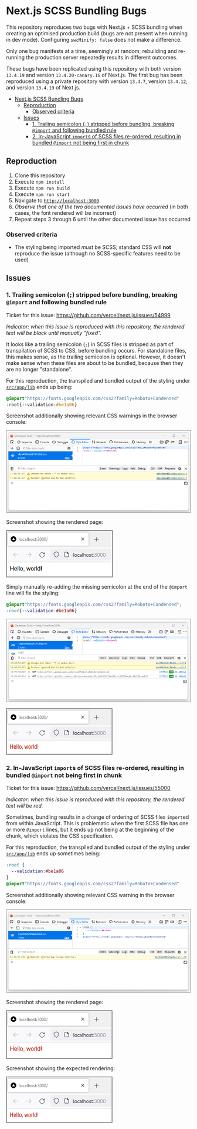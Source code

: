 # Next.js SCSS Bundling Bugs

This repository reproduces two bugs with Next.js + SCSS bundling when creating an optimised production build (bugs are
not present when running in dev mode). Configuring `swcMinify: false` does not make a difference.

Only one bug manifests at a time, seemingly at random; rebuilding and re-running the production server repeatedly
results in different outcomes.

These bugs have been replicated using this repository with both version `13.4.19` and version `13.4.20-canary.16` of
Next.js. The first bug has been reproduced using a private repository with version `13.4.7`, version `13.4.12`, and
version `13.4.19` of Next.js.

[//]: # (@formatter:off)
<!-- TOC -->
* [Next.js SCSS Bundling Bugs](#nextjs-scss-bundling-bugs)
  * [Reproduction](#reproduction)
    * [Observed criteria](#observed-criteria)
  * [Issues](#issues)
    * [1. Trailing semicolon (`;`) stripped before bundling, breaking `@import` and following bundled rule](#1-trailing-semicolon--stripped-before-bundling-breaking-import-and-following-bundled-rule)
    * [2. In-JavaScript `import`s of SCSS files re-ordered, resulting in bundled `@import` not being first in chunk](#2-in-javascript-imports-of-scss-files-re-ordered-resulting-in-bundled-import-not-being-first-in-chunk)
<!-- TOC -->
[//]: # (@formatter:on)

## Reproduction

1. Clone this repository
2. Execute `npm install`
3. Execute `npm run build`
4. Execute `npm run start`
5. Navigate to [`http://localhost:3000`]
6. _Observe that one of the two documented issues have occurred_ (in both cases, the font rendered will be incorrect)
7. Repeat steps 3 through 6 until the other documented issue has occurred

[`http://localhost:3000`]: http://localhost:3000

### Observed criteria

- The styling being imported _must_ be SCSS; standard CSS will **not** reproduce the issue (although no SCSS-specific
  features need to be used)

## Issues

### 1. Trailing semicolon (`;`) stripped before bundling, breaking `@import` and following bundled rule

Ticket for this issue: https://github.com/vercel/next.js/issues/54999

_Indicator: when this issue is reproduced with this repository, the rendered text will be black until manually "fixed"._

It looks like a trailing semicolon (`;`) in SCSS files is stripped as part of transpilation of SCSS to CSS, before
bundling occurs. For standalone files, this makes sense, as the trailing semicolon is optional. However, it doesn't make
sense when these files are about to be bundled, because then they are no longer "standalone".

For this reproduction, the transpiled and bundled output of the styling under [`src/app/lib`] ends up being:

[//]: # (@formatter:off)
```css
@import"https://fonts.googleapis.com/css2?family=Roboto+Condensed"
:root{--validation:#be1a06}
```
[//]: # (@formatter:on)

Screenshot additionally showing relevant CSS warnings in the browser console:

![trailing semicolon issue generated output](./resources/1.1.generated.png "Trailing semicolon issue generated output")

Screenshot showing the rendered page:

![trailing semicolon issue render](./resources/1.2.render.png "Trailing semicolon issue render")

Simply manually re-adding the missing semicolon at the end of the `@import` line will fix the styling:

[//]: # (@formatter:off)
```css
@import"https://fonts.googleapis.com/css2?family=Roboto+Condensed";
:root{--validation:#be1a06}
```
[//]: # (@formatter:on)

![trailing semicolon issue manual fix](./resources/1.3.manual-fix.png "Trailing semicolon issue manual fix")

![expected page render](./resources/0.1.expected.png "Expected page render")

[`src/app/lib`]: src/app/lib

### 2. In-JavaScript `import`s of SCSS files re-ordered, resulting in bundled `@import` not being first in chunk

Ticket for this issue: https://github.com/vercel/next.js/issues/55000

_Indicator: when this issue is reproduced with this repository, the rendered text will be red._

Sometimes, bundling results in a change of ordering of SCSS files `import`ed from within JavaScript. This is problematic
when the first SCSS file has one or more `@import` lines, but it ends up not being at the beginning of the chunk, which
violates the CSS specification.

For this reproduction, the transpiled and bundled output of the styling under [`src/app/lib`] ends up sometimes being:

[//]: # (@formatter:off)
```css
:root {
  --validation:#be1a06
}
@import"https://fonts.googleapis.com/css2?family=Roboto+Condensed"
```
[//]: # (@formatter:on)

Screenshot additionally showing relevant CSS warning in the browser console:

![import re-ordering issue generated output](./resources/2.1.generated.png "Import re-ordering issue generated output")

Screenshot showing the rendered page:

![import re-ordering issue render](./resources/2.2.render.png "Import re-ordering issue render")

Screenshot showing the expected rendering:

![expected page render](./resources/0.1.expected.png "Expected page render")

[`src/app/lib`]: src/app/lib
